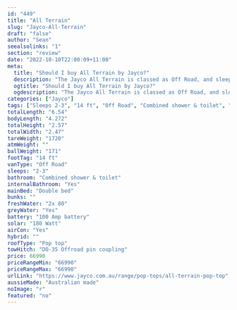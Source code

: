 ```yaml
---
id: "449"
title: "All Terrain"
slug: "Jayco-All-Terrain"
draft: "false"
author: "Sean"
seealsolinks: "1"
section: "review"
date: "2022-10-10T22:00:09+11:00"
meta:
  title: "Should I buy All Terrain by Jayco?"
  description: "The Jayco All Terrain is classed as Off Road, and sleeps 2-3 people. It is Australian made and comes in at 14 ft. It generally has Combined shower & toilet."
  ogtitle: "Should I buy All Terrain by Jayco?"
  ogdescription: "The Jayco All Terrain is classed as Off Road, and sleeps 2-3 people. It is Australian made and comes in at 14 ft. It generally has Combined shower & toilet."
categories: ["Jayco"]
tags: ["Sleeps 2-3", "14 ft", "Off Road", "Combined shower & toilet", "Pop top", "60 - 70k", "Australian made"]
totalLength: "6.54"
bodyLength: "4.272"
totalHeight: "2.57"
totalWidth: "2.47"
tareWeight: "1720"
atmWeight: ""
ballWeight: "171"
footTag: "14 ft"
vanType: "Off Road"
sleeps: "2-3"
bathroom: "Combined shower & toilet"
internalBathroom: "Yes"
mainBed: "Double bed"
bunks: ""
freshWater: "2x 80"
greyWater: "Yes"
battery: "100 Amp battery"
solar: "180 Watt"
airCon: "Yes"
hybrid: ""
roofType: "Pop top"
towHitch: "DO-35 Offroad pin coupling"
price: 66990
priceRangeMin: "66990"
priceRangeMax: "66990"
urlLink: "https://www.jayco.com.au/range/pop-tops/all-terrain-pop-top"
aussieMade: "Australian made"
noImage: "r"
featured: "no"
---
```

